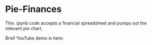 # Pie-Finances
This .ipynb code accepts a financial spreadsheet and pumps out the relevant pie chart.

Brief YouTube demo is here:
